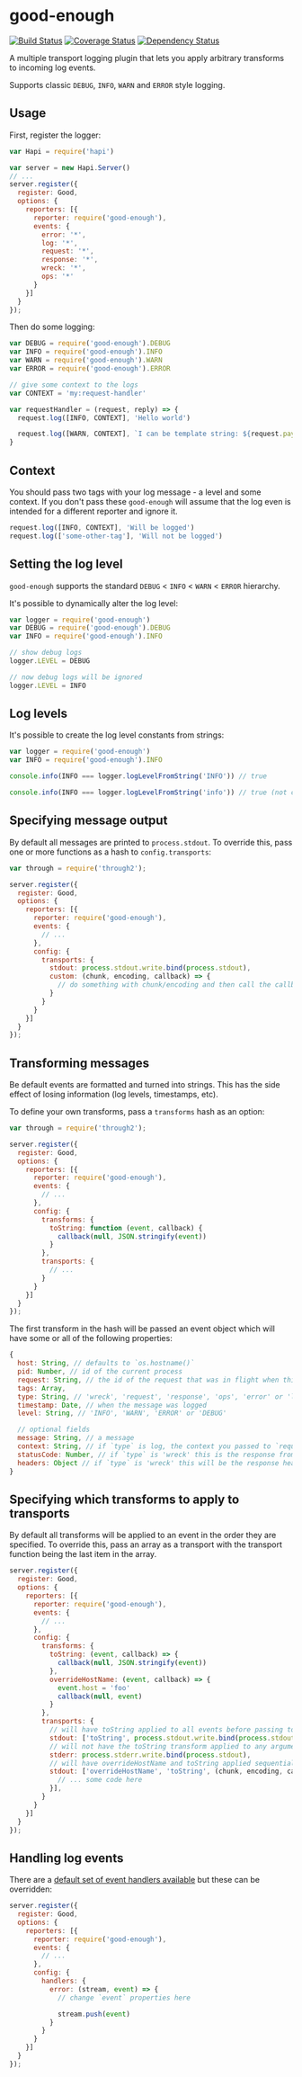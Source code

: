 # good-enough

[![Build Status](https://travis-ci.org/achingbrain/good-enough.svg?branch=master)](https://travis-ci.org/achingbrain/good-enough) [![Coverage Status](https://coveralls.io/repos/achingbrain/good-enough/badge.svg?branch=master&service=github)](https://coveralls.io/github/achingbrain/good-enough?branch=master) [![Dependency Status](https://david-dm.org/achingbrain/good-enough.svg)](https://david-dm.org/achingbrain/good-enough)

A multiple transport logging plugin that lets you apply arbitrary transforms to incoming log events.

Supports classic `DEBUG`, `INFO`, `WARN` and `ERROR` style logging.

## Usage

First, register the logger:

```javascript
var Hapi = require('hapi')

var server = new Hapi.Server()
// ...
server.register({
  register: Good,
  options: {
    reporters: [{
      reporter: require('good-enough'),
      events: {
        error: '*',
        log: '*',
        request: '*',
        response: '*',
        wreck: '*',
        ops: '*'
      }
    }]
  }
});
```

Then do some logging:

```javascript
var DEBUG = require('good-enough').DEBUG
var INFO = require('good-enough').INFO
var WARN = require('good-enough').WARN
var ERROR = require('good-enough').ERROR

// give some context to the logs
var CONTEXT = 'my:request-handler'

var requestHandler = (request, reply) => {
  request.log([INFO, CONTEXT], 'Hello world')

  request.log([WARN, CONTEXT], `I can be template string: ${request.payload}`)
}
```

## Context

You should pass two tags with your log message - a level and some context.  If you don't pass these `good-enough` will assume that the log even is intended for a different reporter and ignore it.

```javascript
request.log([INFO, CONTEXT], 'Will be logged')
request.log(['some-other-tag'], 'Will not be logged')
```

## Setting the log level

`good-enough` supports the standard `DEBUG` < `INFO` < `WARN` < `ERROR` hierarchy.

It's possible to dynamically alter the log level:

```javascript
var logger = require('good-enough')
var DEBUG = require('good-enough').DEBUG
var INFO = require('good-enough').INFO

// show debug logs
logger.LEVEL = DEBUG

// now debug logs will be ignored
logger.LEVEL = INFO
```

## Log levels

It's possible to create the log level constants from strings:

```javascript
var logger = require('good-enough')
var INFO = require('good-enough').INFO

console.info(INFO === logger.logLevelFromString('INFO')) // true

console.info(INFO === logger.logLevelFromString('info')) // true (not case sensitive)
```

## Specifying message output

By default all messages are printed to `process.stdout`.  To override this, pass one or more functions as a hash to `config.transports`:

```javascript
var through = require('through2');

server.register({
  register: Good,
  options: {
    reporters: [{
      reporter: require('good-enough'),
      events: {
        // ...
      },
      config: {
        transports: {
          stdout: process.stdout.write.bind(process.stdout),
          custom: (chunk, encoding, callback) => {
            // do something with chunk/encoding and then call the callback
          }
        }
      }
    }]
  }
});
```

## Transforming messages

Be default events are formatted and turned into strings.  This has the side effect of losing information (log levels, timestamps, etc).

To define your own transforms, pass a `transforms` hash as an option:

```javascript
var through = require('through2');

server.register({
  register: Good,
  options: {
    reporters: [{
      reporter: require('good-enough'),
      events: {
        // ...
      },
      config: {
        transforms: {
          toString: function (event, callback) {
            callback(null, JSON.stringify(event))
          }
        },
        transports: {
          // ...
        }
      }
    }]
  }
});
```

The first transform in the hash will be passed an event object which will have some or all of the following properties:

```javascript
{
  host: String, // defaults to `os.hostname()`
  pid: Number, // id of the current process
  request: String, // the id of the request that was in flight when this event was logged
  tags: Array,
  type: String, // 'wreck', 'request', 'response', 'ops', 'error' or 'log'
  timestamp: Date, // when the message was logged
  level: String, // 'INFO', 'WARN', 'ERROR' or 'DEBUG'

  // optional fields
  message: String, // a message
  context: String, // if `type` is log, the context you passed to `request.log`
  statusCode: Number, // if `type` is 'wreck' this is the response from the wreck request, if it is `response` it's the response from your app
  headers: Object // if `type` is 'wreck' this will be the response headers from the request
}
```

## Specifying which transforms to apply to transports

By default all transforms will be applied to an event in the order they are specified.  To override this, pass an array as a transport with the transport function being the last item in the array.

```javascript
server.register({
  register: Good,
  options: {
    reporters: [{
      reporter: require('good-enough'),
      events: {
        // ...
      },
      config: {
        transforms: {
          toString: (event, callback) => {
            callback(null, JSON.stringify(event))
          },
          overrideHostName: (event, callback) => {
            event.host = 'foo'
            callback(null, event)
          }
        },
        transports: {
          // will have toString applied to all events before passing to stdout
          stdout: ['toString', process.stdout.write.bind(process.stdout)],
          // will not have the toString transform applied to any arguments
          stderr: process.stderr.write.bind(process.stdout),
          // will have overrideHostName and toString applied sequentially to all events
          stdout: ['overrideHostName', 'toString', (chunk, encoding, callback) => {
            // ... some code here
          }],
        }
      }
    }]
  }
});
```

## Handling log events

There are a [default set of event handlers available](./handlers) but these can be overridden:

```javascript
server.register({
  register: Good,
  options: {
    reporters: [{
      reporter: require('good-enough'),
      events: {
        // ...
      },
      config: {
        handlers: {
          error: (stream, event) => {
            // change `event` properties here

            stream.push(event)
          }
        }
      }
    }]
  }
});
```

